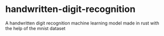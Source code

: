 # handwritten-digit-recognition

A handwritten digit recognition machine learning model made in rust with the help of the mnist dataset

